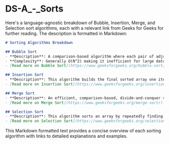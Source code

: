 # DS-A_-_Sorts

Here's a language-agnostic breakdown of Bubble, Insertion, Merge, and Selection sort algorithms, each with a relevant link from Geeks for Geeks for further reading. The description is formatted in Markdown:

```markdown
# Sorting Algorithms Breakdown

## Bubble Sort
- **Description**: A comparison-based algorithm where each pair of adjacent elements is compared and the elements are swapped if they are not in order. This process is repeated until the list is sorted.
- **Complexity**: Generally O(N^2) making it inefficient for large datasets.
- [Read more on Bubble Sort](https://www.geeksforgeeks.org/bubble-sort/) [oai_citation:1,Bubble Sort - Data Structure and Algorithm Tutorials - GeeksforGeeks](https://www.geeksforgeeks.org/bubble-sort/).

## Insertion Sort
- **Description**: This algorithm builds the final sorted array one item at a time. It works similarly to sorting playing cards in your hands, by dividing the array into a sorted and an unsorted part, and then moving values from the unsorted to the correct position in the sorted part.
- [Read more on Insertion Sort](https://www.geeksforgeeks.org/insertion-sort/) [oai_citation:2,Insertion Sort – Data Structure and Algorithm Tutorials](https://www.geeksforgeeks.org/insertion-sort/#:~:text=,position%20in%20the%20sorted%20part).

## Merge Sort
- **Description**: An efficient, comparison-based, divide-and-conquer sorting algorithm. It divides the array into smaller subarrays, sorts each subarray, and then merges them into a final sorted array.
- [Read more on Merge Sort](https://www.geeksforgeeks.org/merge-sort/) [oai_citation:3,Merge Sort - Data Structure and Algorithms Tutorials - GeeksforGeeks](https://www.geeksforgeeks.org/merge-sort/).

## Selection Sort
- **Description**: This algorithm sorts an array by repeatedly finding the smallest (or largest) element from the unsorted part and moving it to the sorted part. It does this by swapping the found element with the first element of the unsorted part.
- [Read more on Selection Sort](https://www.geeksforgeeks.org/selection-sort/) [oai_citation:4,Selection Sort – Data Structure and Algorithm Tutorials](https://www.geeksforgeeks.org/selection-sort/).
```

This Markdown formatted text provides a concise overview of each sorting algorithm with links to detailed explanations and examples.